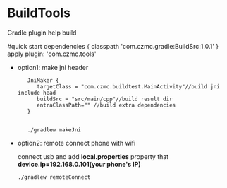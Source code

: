 # BuildTools
 Gradle plugin help build

#quick start
    dependencies {
        classpath 'com.czmc.gradle:BuildSrc:1.0.1'
    }
    apply plugin: 'com.czmc.tools'  
   
   
    
* option1: make jni header 
  
         JniMaker {
            targetClass = "com.czmc.buildtest.MainActivity"//build jni include head
            buildSrc = "src/main/cpp"//build result dir
            entraClassPath="" //build extra dependencies
         }


         ./gradlew makeJni
* option2: remote connect phone with wifi 

  connect usb and add <strong>local.properties</strong> property 
  that<br/>
  <strong>device.ip=192.168.0.101(your phone's IP) </strong> 
     
      ./gradlew remoteConnect 
   
    
    
